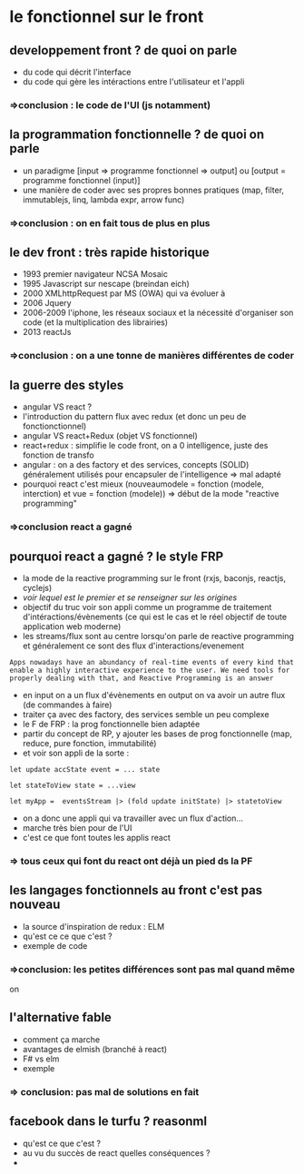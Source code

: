 
# le fonctionnel sur le front

## developpement front ? de quoi on parle
* du code qui décrit l'interface
* du code qui gère les intéractions entre l'utilisateur et l'appli
### =>conclusion : le code de l'UI (js notamment)


## la programmation fonctionnelle ? de quoi on parle
* un paradigme [input => programme fonctionnel => output] ou [output = programme fonctionnel (input)]
* une manière de coder avec ses propres bonnes pratiques (map, filter, immutablejs, linq, lambda expr, arrow func)
### =>conclusion : on en fait tous de plus en plus


## le dev front : très rapide historique
* 1993 premier navigateur NCSA Mosaic
* 1995 Javascript sur nescape (breindan eich)
* 2000 XMLhttpRequest par MS (OWA) qui va évoluer à
* 2006 Jquery 
* 2006-2009 l'iphone, les réseaux sociaux et la nécessité d'organiser son code (et la multiplication des librairies)
* 2013 reactJs
### =>conclusion : on a une tonne de manières différentes de coder 

## la guerre des styles 
* angular VS react ?
* l'introduction du pattern flux avec redux (et donc un peu de fonctionctionnel)
* angular VS react+Redux (objet VS fonctionnel)
* react+redux : simplifie le code front, on a 0 intelligence, juste des fonction de transfo
* angular : on a des factory et des services, concepts (SOLID) généralement utilisés pour encapsuler de l'intelligence => mal adapté
* pourquoi react c'est mieux (nouveaumodele = fonction (modele, interction) et vue = fonction (modele)) => début de la mode "reactive programming"
### =>conclusion react a gagné

## pourquoi react a gagné ? le style FRP
* la mode de la reactive programming sur le front (rxjs, baconjs, reactjs, cyclejs)
* *voir lequel est le premier et se renseigner sur les origines*
* objectif du truc voir son appli comme un programme de traitement d'intéractions/évènements (ce qui est le cas et le réel objectif de toute application web moderne)
* les streams/flux sont au centre lorsqu'on parle de reactive programming et généralement ce sont des flux d'interactions/evenement
```
Apps nowadays have an abundancy of real-time events of every kind that enable a highly interactive experience to the user. We need tools for properly dealing with that, and Reactive Programming is an answer
```
* en input on a un flux d'évènements en output on va avoir un autre flux (de commandes à faire)
* traiter ça avec des factory, des services semble un peu complexe
* le F de FRP : la prog fonctionnelle bien adaptée
* partir du concept de RP, y ajouter les bases de prog fonctionnelle (map, reduce, pure fonction, immutabilité)
* et voir son appli de la sorte :
```
let update accState event = ... state

let stateToView state = ...view

let myApp =  eventsStream |> (fold update initState) |> statetoView
```
* on a donc une appli qui va travailler avec un flux d'action...
* marche très bien pour de l'UI
* c'est ce que font toutes les applis react
### => tous ceux qui font du react ont déjà un pied ds la PF


## les langages fonctionnels au front c'est pas nouveau
* la source d'inspiration de redux : ELM
* qu'est ce ce que c'est ?
* exemple de code
### =>conclusion: les petites différences sont pas mal quand même

on 
## l'alternative fable
* comment ça marche
* avantages de elmish (branché à react)
* F# vs elm
* exemple
### => conclusion: pas mal de solutions en fait

## facebook dans le turfu ? reasonml
* qu'est ce que c'est ?
* au vu du succès de react quelles conséquences ?
* 

